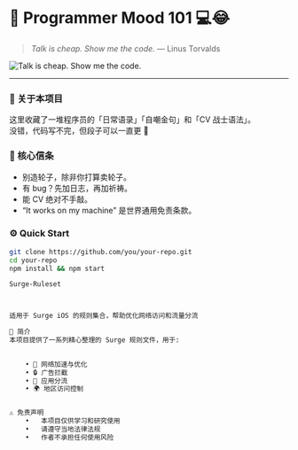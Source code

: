 # 🧠 Programmer Mood 101 💻😂  
> *Talk is cheap. Show me the code.* — Linus Torvalds  

![Talk is cheap. Show me the code.](https://your-image-link.com/code.jpg)

---

### 👋 关于本项目  
这里收藏了一堆程序员的「日常语录」「自嘲金句」和「CV 战士语法」。  
没错，代码写不完，但段子可以一直更 🤣  

### 💬 核心信条  
- 别造轮子，除非你打算卖轮子。  
- 有 bug？先加日志，再加祈祷。  
- 能 CV 绝对不手敲。  
- “It works on my machine” 是世界通用免责条款。  

### ⚙️ Quick Start  
```bash
git clone https://github.com/you/your-repo.git  
cd your-repo  
npm install && npm start

Surge-Ruleset



适用于 Surge iOS 的规则集合，帮助优化网络访问和流量分流

📝 简介
本项目提供了一系列精心整理的 Surge 规则文件，用于:
      

    • 🚀 网络加速与优化
    • 🔒 广告拦截
    • 📱 应用分流
    • 🌍 地区访问控制


⚠️ 免责声明
	•	本项目仅供学习和研究使用
	•	请遵守当地法律法规
	•	作者不承担任何使用风险
